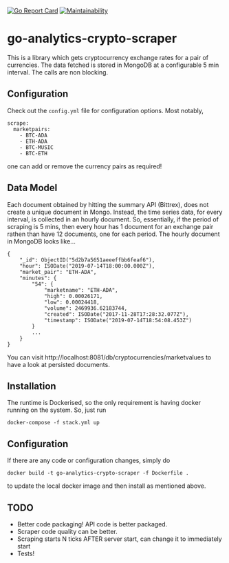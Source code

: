 [![Go Report Card](https://goreportcard.com/badge/github.com/steotia/go-analytics-crypto-scraper)](https://goreportcard.com/report/github.com/steotia/go-analytics-crypto-scraper) [![Maintainability](https://api.codeclimate.com/v1/badges/2735355a910e90726a53/maintainability)](https://codeclimate.com/github/steotia/go-analytics-crypto-scraper/maintainability)

# go-analytics-crypto-scraper

This is a library which gets cryptocurrency exchange rates for a pair of currencies. The data fetched is stored in MongoDB at a configurable 5 min interval. The calls are non blocking.

## Configuration

Check out the `config.yml` file for configuration options. Most notably,
```
scrape:
  marketpairs:
    - BTC-ADA
    - ETH-ADA
    - BTC-MUSIC
    - BTC-ETH
```
one can add or remove the currency pairs as required!

## Data Model
Each document obtained by hitting the summary API (Bittrex), does not create a unique document in Mongo. Instead, the time series data,
for every interval, is collected in an hourly document. So, essentially, if the period of scraping is 5 mins, 
then every hour has 1 document for an exchange pair rathen than have 12 documents, one for each period. The hourly document in MongoDB
looks like...
```
{
    "_id": ObjectID("5d2b7a5651aeeeffbb6feaf6"),
    "hour": ISODate("2019-07-14T18:00:00.000Z"),
    "market_pair": "ETH-ADA",
    "minutes": {
        "54": {
            "marketname": "ETH-ADA",
            "high": 0.00026171,
            "low": 0.00024418,
            "volume": 2469936.62183744,
            "created": ISODate("2017-11-28T17:28:32.077Z"),
            "timestamp": ISODate("2019-07-14T18:54:08.453Z")
        }
        ...
    }
}
```

You can visit http://localhost:8081/db/cryptocurrencies/marketvalues to have a look at persisted documents.

## Installation
The runtime is Dockerised, so the only requirement is having docker running on the system. So, just run

```docker-compose -f stack.yml up```

## Configuration
If there are any code or configuration changes, simply do 

```docker build -t go-analytics-crypto-scraper -f Dockerfile .``` 

to update the local docker image and then install as mentioned above.

## TODO
- Better code packaging! API code is better packaged.
- Scraper code quality can be better.
- Scraping starts N ticks AFTER server start, can change it to immediately start
- Tests!

